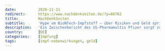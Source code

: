 ```yaml
---
date:          2020-11-11
redirect:      https://www.nachdenkseiten.de/?p=66762
title:         NachDenkSeiten
subtitle:      'Hype um BioNTech-Impfstoff – über Risiken und Geld spricht man lieber nicht'
description:   'Ein Zwischenbericht des US-Pharmamultis Pfizer sorgt zur Zeit für Furore. Der gemeinsam mit dem Mainzer Biotech-Unternehmen BioNTech entwickelte Corona-Impfstoff biete einen 90-Prozent-Schutz vor Covid-19. Der Dax legte in wenigen Minuten sechs Prozent zu, tags darauf zurrte die EU-Kommission gleich den Kauf von 300 Millionen Impfdosen fest. Die ARD war gleich so aus dem Häuschen, dass sie zur ...'
country:       [DE]
categories:    [Impfung]
tags:          [impf-nebenwirkungen, geld]
---
```


